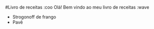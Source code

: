 #Livro de receitas :coo
Olá! Bem vindo ao meu livro de receitas :wave
 - Strogonoff de frango
 - Pavê